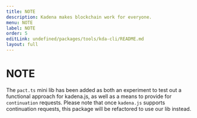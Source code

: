 ```yaml
---
title: NOTE
description: Kadena makes blockchain work for everyone.
menu: NOTE
label: NOTE
order: 5
editLink: undefined/packages/tools/kda-cli/README.md
layout: full
---
```

# NOTE

The `pact.ts` mini lib has been added as both an experiment to test out a
functional approach for kadena.js, as well as a means to provide for
`continuation` requests. Please note that once `kadena.js` supports continuation
requests, this package will be refactored to use our lib instead.

[1]: https://nodejs.org/en

[2]: https://docs.docker.com/get-docker/

[3]: https://docs.github.com/en/packages/working-with-a-github-packages-registry/working-with-the-container-registry

[4]: https://github.com/kadena-community/kadena.js/assets/1508400/41896656-e660-4814-b3bb-c4d68278a61d

[5]: https://github.com/kadena-community/kadena.js/assets/1508400/91dc0b3b-388c-4e59-9401-4f80ce2bdaf9

[6]: https://github.com/kadena-community/kadena.js/assets/1508400/b15c7d1b-0c4e-474e-bf75-10a569b003ae
